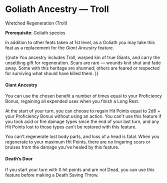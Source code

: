 # Goliath Ancestry — Troll
Wretched Regeneration (Troll)

**Prerequisite**: Goliath species

In addition to other feats taken at 1st level, as a Goliath you may take this feat as a replacement for the _Giant Ancestry_ feature.

{{note
You ancestry includes Troll, warped kin of true Giants, and carry the unsettling gift for regeneration. Scars are rare &mdash; wounds knit shut and fade away. Some with this heritage are shunned; others are feared or respected for surviving what should have killed them.
}}

#### Giant Ancestry
You can use the chosen benefit a number of times equal to your Proficiency Bonus, regaining all expended uses when you finish a Long Rest.

At the start of your turn, you can choose to regain Hit Points equal to 2d6 + your Proficiency Bonus without using an action. You can't use this feature if you took acid or fire damage types since the end of your last turn, and any Hit Points lost to those types can't be restored with this feature.

You can't regenerate lost body parts, and loss of a head is fatal. When you regenerate to your maximum Hit Points, there are no lingering scars or bruises from the damage you've healed by this feature.

#### Death’s Door
If you start your turn with 0 hit points and are not Dead, you can use this feature before making a Death Saving Throw.